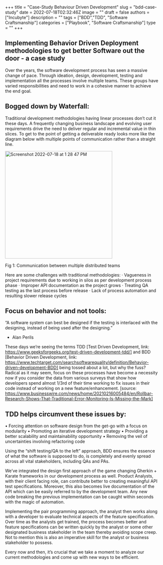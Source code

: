 +++
title = "Case-Study Behaviour Driven Development"
slug = "bdd-case-study"
date = 2022-07-18T02:32:46Z
image = ""
draft = false
authors = ["Incubyte"]
description = ""
tags = ["BDD","TDD", "Software Craftsmanship"]
categories = ["Playbook", "Software Craftsmanship"]
type = ""
+++

## Implementing Behavior Driven Deployment methodologies to get better Software out the door - a case study

Over the years, the software development process has seen a massive change of pace. Through ideation, design, development, testing and implementation all the processes involve multiple teams. These groups have varied responsibilities and need to work in a cohesive manner to achieve the end goal.

## Bogged down by Waterfall:

Traditional development methodologies having linear processes don’t cut it these days. A frequently changing business landscape and evolving user requirements drive the need to deliver regular and incremental value in thin slices. To get to the point of getting a deliverable ready looks more like the diagram below with multiple points of communication rather than a straight line.

<img width="352" alt="Screenshot 2022-07-18 at 1 28 47 PM" src="https://user-images.githubusercontent.com/81680332/179468238-81b6a1c5-1b4c-4918-95cd-5d1223568831.png">

Fig 1: Communication between multiple distributed teams

Here are some challenges with traditional methodologies:
·	Vagueness in project requirements due to working in silos as per development process phase
·	Improper API documentation as the project grows
·	Treating QA testing as the last process before release
·	Lack of process automation and resulting slower release cycles

## Focus on behavior and not tools:

“A software system can best be designed if the testing is interlaced with the designing, instead of being used after the designing.”
-	Alan Perils

These days we’re seeing the terms TDD [Test Driven Development, link: https://www.geeksforgeeks.org/test-driven-development-tdd/] and BDD [Behavior Driven Development, link: https://www.techtarget.com/searchsoftwarequality/definition/Behavior-driven-development-BDD] being tossed about a lot, but why the fuss? Radical as it may seem, focus on these processes have become a necessity now if you consider the data from various surveys that show how developers spend almost 1/3rd of their time working to fix issues in their code instead of working on a new feature/enhancement. [source: https://www.businesswire.com/news/home/20210216005484/en/Rollbar-Research-Shows-That-Traditional-Error-Monitoring-Is-Missing-the-Mark]

## TDD helps circumvent these issues by:

•	Forcing attention on software design from the get-go with a focus on modularity
•	Promoting an iterative development strategy
•	Providing a better scalability and maintainability opportunity
•	Removing the veil of uncertainties involving refactoring code

Using the “shift testing/QA to the left” approach, BDD ensures the essence of what the software is supposed to do, is completely and evenly spread across all vital stakeholders, including QAs and PAs.

We’ve integrated the design first approach of the game changing Gherkin + Karate frameworks in our development process as well. Product Analysts, with their client facing role, can contribute better to creating meaningful API test specifications. Moreover, this also becomes live documentation of the API which can be easily referred to by the development team. Any new code breaking the previous implementation can be caught within seconds with the magic of automation.

Implementing the pair programming approach, the analyst then works along with a developer to evaluate technical aspects of the feature specification. Over time as the analysts get trained, the process becomes better and feature specifications can be written quickly by the analyst or some other designated business stakeholder in the team thereby avoiding scope creep. Not to mention this is also an imperative skill for the analyst or business stakeholder to possess.

Every now and then, it’s crucial that we take a moment to analyze our current methodologies and come up with new ways to be efficient.
